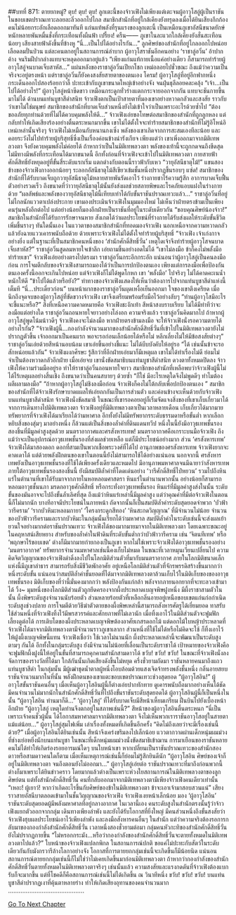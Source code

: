 ##บทที่ 871: ตายยกหมู่?
ตุบ! ตุบ! ตุบ!
ลูกเตะนี้ของจ้าวเฟิงไม่เพียงแต่เตะจนผู้อาวุโสอู่ผู้เป็นราชันในขอบเขตปราณเทวะลอยละลิ่วออกไปไกล สมาชิกสำนักที่อยู่ใกล้เคียงยังทรุดลงเมื่อได้ยินเสียงกึกก้อง คนไม่น้อยกระอักเลือดออกมาทันที
แก่นแท้พลังที่รุนแรงของลูกเตะนี้ เป็นเหมือนภูเขาอัสนีขนาดยักษ์หนักหลายพันหมื่นชั่งที่กระเทือนทั้งผืนฟ้า
เปรี้ยง! ครืน——
ภูเขาในละแวกใกล้เคียงยังสั่นสะเทือนน้อยๆ เสียงสายฟ้าดังขึ้นที่ข้างหู
“นี่…เป็นไปได้อย่างไรกัน…”
ลูกศิษย์ของสำนักที่อยู่ไกลออกไปหน่อยเลือดลมปั่นป่วน แต่ละคนตกอยู่ในสถานการณ์ลำบาก
ผู้อาวุโสราชันอีกคนอย่าง ‘ราชาลู่อวิ๋น’ อ้าปากค้าง จนริมฝีปากล่างแทบจะหลุดออกมาอยู่แล้ว
“เพียงแก่นแท้กายเนื้อแค่อย่างเดียว ก็สามารถทำร้ายผู้อาวุโสอู่จนบาดเจ็บสาหัส…”
แผ่นหลังของราชาลู่อวิ๋นเปียกโชก เหม่อลอยไปชั่วขณะ
ถึงแม้ว่าความเป็นจริงจะอยู่ตรงหน้า แต่ราชาลู่อวิ๋นก็ยังคงสงสัยสายตาของตนเอง
โครม!
ผู้อาวุโสอู่ที่อยู่อีกฟากหนึ่งกระเด็นออกไปสองร้อยกว่าลี้ ปะทะเข้ากับภูเขาขนาดใหญ่เข้าอย่างจัง จนฝุ่นธุลีลอยคละคลุ้ง
“เจ้า…เป็นไปได้อย่างไร!”
ผู้อาวุโสอู่หน้าซีดขาว เหมือนกระดูกทั่วร่างแตกกระจายออกจากกัน แทบจะชันกายขึ้นมาไม่ได้
ด้านบนแท่นบูชาสีดำสนิท จ้าวเฟิงตกเป็นเป้าสายตาที่มองเขาอย่างหวาดกลัวและสงสัย ราวกับว่าเขาไม่ใช่มนุษย์ สมาชิกของสำนักที่บาดเจ็บส่วนหนึ่งยังไม่เข้าใจว่าเป็นเพราะอะไรด้วยซ้ำไป
“ต้องขออภัยทุกท่านด้วยที่ไม่ได้ควบคุมพลังให้ดี…”
จ้าวเฟิงเอ่ยขอโทษต่อสมาชิกของสำนักที่ถูกลูกหลง แต่กลับทำให้เกิดเสียงร้องอย่างตื่นตระหนกมากขึ้น
เขาไม่ได้ตั้งใจจะทำร้ายสมาชิกของสำนักที่ไม่รู้อิโหน่อิเหน่เหล่านั้นจริงๆ
จ้าวเฟิงไม่เหมือนกับหนานกงเซิ่ง พลังของเขาเกิดจากการสะสมเองทีละน้อย และคอยระวังไม่ไปทำร้ายผู้บริสุทธิ์ซึ่งเป็นเรื่องค่อนข้างน่ารังเกียจ
เพียงแต่ว่า
เขาเพิ่งออกมาจากมิติเทพลวงตา จึงยังควบคุมพลังไม่ค่อยได้
ถ้าหากว่าเป็นในมิติเทพลวงตา พลังของเท้านี้จะถูกกดจนถึงขีดสุด ไม่มีทางมีพลังที่กระเทือนได้มากขนาดนี้
อีกทั้งก่อนที่จ้าวเฟิงจะเข้าไปในมิติเทพลวงตา กายสายฟ้าศักดิ์สิทธิ์ยังหยุดอยู่ที่ขั้นสี่ระดับแรกเริ่ม แตกต่างกับตอนนี้ราวฟ้ากับเหว
“วายุอัสนีธาตุไม้!”
แขนสองข้างของจ้าวเฟิงกางออกน้อยๆ ระลอกอัสนีธาตุไม้สีเขียวเข้มชั้นหนึ่งปรากฏขึ้นรอบๆ
แซ่ด!
สมาชิกของสำนักที่ได้รับบาดเจ็บถูกวายุอัสนีธาตุไม้หลายสายพันรัดเอาไว้ ร่างกายชาไร้ความรู้สึก อาการบาดเจ็บฟื้นตัวอย่างรวดเร็ว
ถึงขนาดที่ว่าวายุอัสนีธาตุไม้นั้นยังส่งผลช่วยสลายพิษและโรคภัยแอบแฝงในร่างกายด้วย
“ผลลัพธ์และพลังของวายุอัสนีธาตุไม้นี้เทียบเท่าได้กับขั้นราชันปราณเทวะแล้ว…”
ราชาลู่อวิ๋นที่อยู่ไม่ไกลนักแววตาเปล่งประกาย
เขามองประเมินจ้าวเฟิงในมุมมองใหม่ ไม่เห็นว่าฝ่ายตรงข้ามเป็นเพียงคนรุ่นหลังอีกต่อไป แต่อย่างน้อยก็มองอีกฝ่ายเป็นราชันที่อยู่ในระดับเดียวกัน
“ขอบคุณศิษย์น้องจ้าว!”
สมาชิกในสำนักที่ได้รับการรักษาจนหาย สังเกตได้ว่าผลประโยชน์ที่ร่างกายได้รับส่งผลให้ระดับขั้นชีวิตเพิ่มขึ้นรางๆ
ทันใดนั้นเอง
ในแววตาของสมาชิกสำนักที่ทอดมองจ้าวเฟิง นอกเหนือจากความหวาดกลัวแล้วยังฉายแววเคารพนับถือด้วย
ด้วยเพราะจ้าวเฟิงไม่ได้ตั้งใจทำร้ายผู้บริสุทธิ์
“จ้าวเฟิง เจ้าเก่งกาจอย่างยิ่ง แต่ในฐานะที่เป็นสมาชิกคนหนึ่งของ ‘สำนักศักดิ์สิทธิ์วั่น’ เหตุใดเจ้าจึงทำร้ายผู้อาวุโสจนบาดเจ็บสาหัส?”
ราชาลู่อวิ๋นสูดลมหายใจเข้าลึก เอ่ยถามขึ้นอย่างอดไม่ได้
“เขาไม่ลงมือ ข้าก็คงไม่พลั้งมือทำร้ายเขา”
จ้าวเฟิงเอ่ยอย่างตรงไปตรงมา
ราชาลู่อวิ๋นกระอึกกระอัก
แน่นอนว่าผู้อาวุโสอู่เป็นคนลงมือก่อน การโจมตีกลับของจ้าวเฟิงสามารถมองได้ว่าเป็นการปกป้องตนเอง
เพียงแต่การลงมือเพื่อป้องกันตนเองครั้งนี้ออกจะเกินไปหน่อย
แต่จ้าวเฟิงก็ไม่ได้พูดโกหก เขา ‘พลั้งมือ’ ไปจริงๆ ไม่ได้คาดคะเนน้ำหนักให้ดี
“ข้าไปได้แล้วหรือยัง?”
ท่าทางของจ้าวเฟิงแสดงให้เห็นว่าต้องการไปจากแท่นบูชาสีดำแห่งนี้เต็มที
“นี่…ประเดี๋ยวก่อน”
บนหน้าผากของราชาลู่อวิ๋นผุดเหงื่อเย็นออกมา ใจของเขาตึงเครียด
เมื่อนึกถึงจุดจบของผู้อาวุโสอู่ที่ขัดขวางจ้าวเฟิง เขาจึงเตรียมพร้อมรับมือไว้อย่างลับๆ
“ท่านผู้อาวุโสมีอะไรจะชี้แนะหรือ?”
สิ่งที่เหนือความคาดหมายคือ จ้าวเฟิงชะงักเท้า สีหน้าสงบราบเรียบ ไม่ได้มีท่าทีว่าจะลงมือแต่อย่างใด
ราชาลู่อวิ๋นถอนหายใจยาวอย่างโล่งอก
ความจริงแล้ว
ราชาลู่อวิ๋นคิดมากไป ถ้าหากผู้อาวุโสอู่พูดโน้มน้าวดีๆ จ้าวเฟิงคงจะไม่ลงมือ
หากฝ่ายตรงข้ามลงมือ จะให้จ้าวเฟิงนั่งรอความตายได้อย่างไรกัน?
“จ้าวเฟิงผู้นี้…กองกำลังจำนวนมากของสำนักศักดิ์สิทธิ์วั่นที่เข้าไปในมิติเทพลวงตายังไม่ปรากฏตัวขึ้น เจ้าออกมาเป็นคนแรก พอจะรอก่อนเล็กน้อยได้หรือไม่ หลีกเลี่ยงไม่ให้มีข้อสงสัยต่างๆ”
ราชาลู่อวิ๋นเอ่ยด้วยสีหน้านอบน้อม
เขาเอ่ยขึ้นอย่างชี้แนะ ไม่ได้บีบบังคับให้อยู่รอ
“ได้ เช่นนั้นข้าจะรอสักหน่อยแล้วกัน”
จ้าวเฟิงผงกศีรษะ รู้สึกว่าที่อีกฝ่ายเอ่ยมาก็มีเหตุผล เขาไม่ได้ทำเรื่องไม่ดี ย่อมไม่จำเป็นต้องหวาดกลัวอีกฝ่าย
เมื่อเอ่ยจบ เขานั่งขัดสมาธิบนแท่นบูชาสีดำสนิท ดวงตาทั้งหมดปิดลง
จ้าวเฟิงให้ความร่วมมืออยู่รอ ทำให้ราชาลู่อวิ๋นถอนหายใจยาว สมาชิกของสำนักที่เหลือพบว่าจ้าวเฟิงผู้นี้ไม่ได้ไร้เหตุผลอย่างสิ้นเชิง ถึงขนาดว่าเป็นคนสบายๆ ด้วยซ้ำ
“ก็ใช่ มีอะไรเหตุใดจึงไม่พูดดีๆ ทำไมต้องผลีผลามลงมือ”
“ถ้าหากผู้อาวุโสอู่ไม่ชิงลงมือก่อน จ้าวเฟิงก็คงไม่โต้กลับเพื่อปกป้องตนเอง ”
สมาชิกของสำนักที่ได้จ้าวเฟิงรักษาบาดแผลให้เอ่ยถกกันเป็นการส่วนตัว และค่อนข้างจะเห็นด้วยกับจ้าวเฟิง
บนแท่นบูชาสีดำสนิท
จ้าวเฟิงนั่งขัดสมาธิ ในขณะที่เขารอคอยอยู่ก็เริ่มจัดแจงสิ่งของที่เขาเก็บเกี่ยวมาได้จากการเดินทางไปมิติเทพลวงตา
จ้าวเฟิงอยู่ที่มิติเทพลวงตาเป็นเวลาหลายเดือน เก็บเกี่ยวได้มากมาย
ทรัพยากรที่จ้าวเฟิงได้มาเรียกได้ว่ามหาศาล อีกทั้งยังไม่มีทรัพยากรระดับธรรมดาหรือขั้นต่ำ หากเลือกหยิบสิ่งของสุ่มๆ มาอย่างหนึ่ง ก็ล้วนแต่เป็นสิ่งของล้ำค่าที่ดินแดนทวีป
หนึ่งในนี้ยังมีอาวุธเทพชั้นรองสองชิ้นที่มีมูลค่าสูงสุดด้วย
มนตราอากาศและศรสังหารเทพ!
มนตราอากาศคือเกราะบนมือจ้าวเฟิง ถึงแม้ว่าจะเป็นอุปกรณ์อาวุธเทพชั้นรองที่ส่งผลช่วยเหลือ แต่ก็มีประโยชน์อย่างมาก
ส่วน ‘ศรสังหารเทพ’ จ้าวเฟิงได้มาสองดอก ดอกที่สามเป็นพวกเชื้อพระวงศ์ที่ได้ไป
อานุภาพของศรสังหารเทพ จ้าวเฟิงยากจะคาดเดาได้ แต่ด้วยพลังฝึกตนของเขาในตอนนี้ยังไม่สามารถใช้ได้อย่างแน่นอน
นอกจากนี้
ศรสังหารเทพยังเป็นอาวุธเทพชั้นรองที่ใช้ได้เพียงครั้งเดียวและหมดไป มีอานุภาพมหาศาลจนมีฉายาว่าสังหารเทพ
ภายใต้อาวุธเทพชั้นรองสองชิ้นนี้ ยังมีสมบัติล้ำค่าที่โดดเด่นอย่าง ‘วารีศักดิ์สิทธิ์ไป่หยวน’ รวมไปถึงหินแร่ในตำนานที่เขาได้รับมาจากภายในหอหลอมศาสตรา
หินแร่ในตำนานพวกนั้น อย่างน้อยก็สามารถหลอมอาวุธชั้นนภา มรดกอาวุธศักดิ์สิทธิ์ หรือกระทั่งอาวุธเทพชั้นรอง
หินแร่ที่มีมูลค่าสูงส่งในนั้น ระดับขั้นของมันอาจจะไปถึงขั้นล้ำเลิศที่สุด
ถึงแม้ว่าหินแร่เหล่านี้มีมูลค่าสูง แต่ว่าคุณค่าที่มีต่อจ้าวเฟิงในตอนนี้ก็ไม่มากนัก บางทีอาจมีประโยชน์ในภายหน้า
ถัดจากนั้นก็เป็นสมบัติล้ำค่าระดับสุดยอดจำพวก ‘บัวฟ้าวารีคราม’ ‘รากบัวหิมะหลอมกายา’ ‘โครงกระดูกสีทอง’ ‘หินสะกดวิญญาณ’ ที่มีจำนวนไม่น้อย
จำนวนของบัวฟ้าวารีครามและรากบัวหิมะในกลุ่มนั้นเรียกได้ว่ามหาศาล
สมบัติล้ำค่าในระดับเช่นนี้จะส่งผลเย้ายวนใจอย่างมากต่อราชันปราณเทวะ จ้าวเฟิงได้ของมากมายมาจากในมิติเทพลวงตา โดยเฉพาะขณะอยู่ในคฤหาสน์เสียหยาง
สำหรับของล้ำค่าในฟ้าดินที่ระดับขั้นต่ำกว่าบัวฟ้าวารีคราม เช่น ‘จิตนทีเทพ’ หรือ ‘พฤกษาไร้ขอบเขต’ ต่างก็มีมากมายก่ายกองเป็นภูเขา
หากไม่ใช่เพราะจ้าวเฟิงได้อาวุธเทพชั้นรองอย่าง ‘มนตราอากาศ’ ทรัพยากรจำนวนมหาศาลเช่นนี้คงเก็บไม่หมด
ในขณะที่เวลาหมุนเวียนเปลี่ยนไป
ความคิดจิตวิญญาณของจ้าวเฟิงดำดิ่งลงไปในโลกมิติส่วนตัวที่มากับมนตราอากาศ
ภายในโลกมิติขนาดเล็กแห่งนี้มีภูเขาลำธาร สามารถรับสิ่งมีชีวิตพักอาศัย อยู่เหนือโลกมิติส่วนตัวที่จักรพรรดิสร้างขึ้นมากกว่าหนึ่งระดับขั้น
แน่นอนว่าสมบัติล้ำค่าชั้นยอดที่ได้มาจากมิติเทพลวงตาล้วนเก็บไว้ในมิติเก็บของของอาวุธเทพชั้นรอง
มิติเก็บของที่ว่านี้มั่นคงมากกว่า พลังป้องกันแก่กล้า พลังจากภายนอกยากที่จะทะลวงเข้ามาได้
วิ้ง~
มุมหนึ่งของโลกมิติส่วนตัวถูกยึดครองจากผึ้งประหลาดเบญจพิษฝูงหนึ่ง มีผึ้งราชาสามตัวในนั้น ผึ้งพิษระดับสูงจำนวนนับร้อยตัว ส่วนหลายร้อยตัวที่เหลือกลิ่นอายอยู่เหนือขอบเขตแก่นก่อกำเนิดระดับสูงช่วงปลาย
การโจมตีด้วยวิธีฆ่าตัวตายของผึ้งพิษเหล่านี้สามารถสังหารศัตรูได้เยี่ยมยอด
ทาสรับใช้ส่วนหนึ่งที่จ้าวเฟิงทิ้งไว้มีพรสวรรค์และศักยภาพที่ไม่เลวนัก เมื่อทิ้งเอาไว้ในมิติส่วนตัวจะฟูมฟักเลี้ยงดูต่อได้
การเติบโตของผึ้งประหลาดเบญจพิษต้องอาศัยเกสรดอกไม้
แต่ดอกไม้ใบหญ้าประหลาดที่จ้าวเฟิงได้มาจากมิติเทพลวงตามีจำนวนราวภูเขาเลากา ส่วนหนึ่งที่ใช้ไม่ได้หรือไม่คิดจะใช้ ก็ทิ้งเอาไว้ให้ฝูงผึ้งเบญจพิษนี้แทน
จ้าวเฟิงเชื่อว่า ใช้เวลาไม่นานนัก ผึ้งประหลาดเหล่านี้จะพัฒนาเป็นระดับสูงตามๆ กันได้ อีกทั้งในกลุ่มระดับสูง ยังมีจำนวนไม่น้อยที่เลื่อนเป็นระดับราชาได้
เป้าหมายของจ้าวเฟิงคือ จะฟูมฟักผึ้งฝูงนี้ให้อยู่ในขั้นที่สามารถคุกคามสำนักสามดาวได้
ขวับ! ขวับ! ขวับ!
ในขณะที่จ้าวเฟิงนั่งลงจัดการของรางวัลที่ได้มา ใกล้กันนั้นเกิดเสียงดังขึ้นไม่หยุด
ครึ่งชั่วยามถัดมา
ราชันหลายคนมาถึงแถวแท่นบูชาสีดำ
ในกลุ่มนั้น มีผู้เฒ่าชุดน้ำตาลผู้หนึ่งโอบล้อมด้วยแสงเจิดจ้าทรงพลังชั้นหนึ่ง กลิ่นอายสยบราชันจำนวนมากในที่นั้น พลังฝึกตนของเขาแตะขอบเขตปราณเทวะช่วงสุดยอด
“ผู้อาวุโสอิน!”
ผู้อาวุโสขั้นราชันคนอื่นๆ เมื่อเห็นผู้อาวุโสอินผู้นี้ก็ต่างเอ่ยปากทักทาย ดูเคารพนับถือมากอย่างเห็นได้ชัด
มีคนจำนวนไม่มากนักในสำนักศักดิ์สิทธิ์วั่นที่ไปถึงขั้นราชันระดับสุดยอดได้ ผู้อาวุโสอินผู้นี้ก็เป็นหนึ่งในนั้น
“ผู้อาวุโสอิน ท่านมาก็ดี…”
‘ผู้อาวุโสอู่’ ที่ได้รับบาดเจ็บมีสีหน้าเหี้ยมเกรียม ฝืนบินไปยังเบื้องหน้าอีกฝ่าย
“ผู้อาวุโสอู่ เหตุใดท่านจึงตกอยู่ในสภาพเช่นนี้?”
สีหน้าของผู้อาวุโสอินตื่นตระหนก
“นี่เป็นเพราะเจ้าคนชั่วผู้นั้น ได้โอกาสมหาศาลมาจากมิติเทพลวงตา จึงไม่เห็นพวกเราราชันอาวุโสอยู่ในสายตาแม้แต่น้อย…”
ผู้อาวุโสอู่สุมไฟเพิ่ม เล่าเรื่องทั้งหมดที่เกิดขึ้นอีกครั้ง
“คิดไม่ถึงเลยว่าจะมีเรื่องเช่นนี้ด้วย?”
เมื่อผู้อาวุโสอินได้ยินเช่นนั้น สีหน้าจึงเคร่งขรึมลงไปเล็กน้อย แววตากวาดผ่านเด็กหนุ่มผมม่วงที่ช่างเย่อหยิ่งนักบนแท่นบูชา
ในขณะที่เด็กหนุ่มผมม่วงนั่งขัดสมาธิเข้าฌาน การมาเยือนของราชันหลายคนไม่ได้ทำให้เกิดร่องรอยอารมณ์ใดๆ บนใบหน้าเขา
หากเปลี่ยนเป็นราชันปราณเทวะของสำนักสองดาวหรือสามดาวคนใดก็ตาม เมื่อเห็นเหตุการณ์เช่นนี้ก็ย่อมไม่รู้สึกยินดีนัก
“ผู้อาวุโสอิน ศิษย์ของเจ้าก็อยู่ในมิติเทพลวงตา จนถึงตอนยังไม่ออกมา…” ผู้อาวุโสอู่เอ่ยต่อ
ราชันปราณเทวะที่มาถึงก่อนพวกนี้ต่างก็มาเพราะได้ยินข่าวคราว โดยมากแล้วต่างเป็นเพราะห่วงใยสถานการณ์ในมิติเทพลวงตาของลูกศิษย์ตน
แต่ทั้งสำนักศักดิ์สิทธิ์วั่น คนที่กลับออกมาจากมิติเทพลวงตามีเพียงจ้าวเฟิงคนเดียวเท่านั้น
“เหอะ! ผู้เยาว์! หากว่าเกิดอะไรขึ้นกับศิษย์ของข้าในมิติเทพลวงตา ข้าจะเอาเจ้ามาสอบสวนแน่”
เสียงราวสายอัสนีบาตลอดเข้ามาในชั้นวิญญาณของจ้าวเฟิง
จ้าวเฟิงเงยหน้าเล็กน้อย มอง ‘ผู้อาวุโสอิน’ ราชันระดับสุดยอดผู้มีพลังมหาศาลที่อยู่กลางอากาศ
ในเวลานี้เอง คนระดับสูงในสำนักตรงนั้นรู้ว่าจ้าวเฟิงแยกตัวออกจากกลุ่ม เดินทางเพียงลำพัง และยังได้รับโอกาสที่ยิ่งใหญ่
มีคนส่วนหนึ่งถึงขั้นสงสัยว่าจ้าวเฟิงฮุบผลประโยชน์เอาไว้เพียงลำพัง และลงมือสังหารคนอื่นๆ ในสำนัก
แต่ว่าความจริงต้องรอการกลับมาของกองกำลังสำนักศักดิ์สิทธิ์วั่น
เวลาหนึ่งสองชั่วยามต่อมา กลุ่มคนหัวกะทิของสำนักศักดิ์สิทธิ์วั่นยังไม่ปรากฏกายขึ้น
“ไม่หรอกกระมัง…หรือว่ากองกำลังของสำนักศักดิ์สิทธิ์วั่นจะตายทั้งหมดในมิติเทพลวงตาไปแล้ว?”
ใบหน้าของจ้าวเฟิงแปลกพิกล
ในสถานการณ์ปกติ ขอแค่ไม่ปะทะกับสัตว์ในระดับเดียวกันกับมังกรวารีล้างโลกาอย่างจัง โอกาสที่การตายยกกลุ่มเช่นนี้จะเกิดขึ้นก็มีน้อยนิด
แน่นอน สถานการณ์ตายยกกลุ่มเช่นนี้ก็ไม่ใช่ว่าไม่เคยเกิดขึ้นมาก่อนมิติเทพลวงตา
ถ้าหากว่ากองกำลังของสำนักศักดิ์สิทธิ์วั่นตายทั้งหมดในมิติเทพลวงตาจริงๆ เช่นนั้นแล้ว ความสงสัยและแรงกดดันที่จ้าวเฟิงต้องแบกรับก็จะมากขึ้น
แต่ที่โชคดีก็คือสถานการณ์เช่นนี้ไม่ได้เกิดขึ้น
ณ วินาทีหนึ่ง
ขวับ! ขวับ! ขวับ!
บนแท่นบูชาสีดำปรากฏเงาที่คุ้นตาหลายร่าง ทำให้เกิดเสียงอุทานของคนจำนวนมาก
…………………………………….


[Go To Next Chapter]( ./109.md)